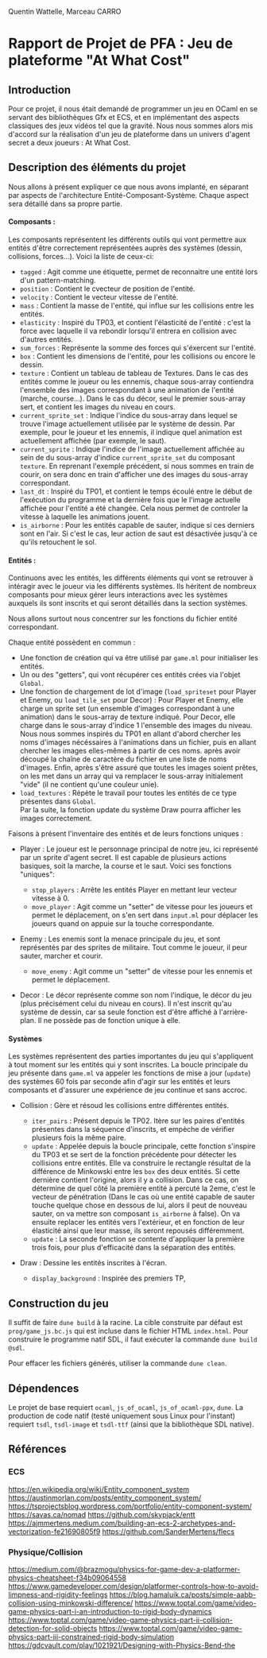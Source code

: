 Quentin Wattelle, Marceau CARRO
# Rapport de Projet de PFA : Jeu de plateforme "At What Cost"

## Introduction
Pour ce projet, il nous était demandé de programmer un jeu en OCaml en se servant des bibliothèques Gfx et ECS, et en implémentant des aspects classiques des jeux vidéos tel que la gravité.
Nous nous sommes alors mis d'accord sur la réalisation d'un jeu de plateforme dans un univers d'agent secret a deux joueurs : At What Cost.

## Description des éléments du projet

Nous allons à présent expliquer ce que nous avons implanté, en séparant par aspects de l'architecture Entité-Composant-Système.
Chaque aspect sera détaillé dans sa propre partie.

#### Composants :
Les composants représentent les différents outils qui vont permettre aux entités d'être correctement représentées auprès des systèmes (dessin, collisions, forces...).
Voici la liste de ceux-ci:

* `tagged` : Agit comme une étiquette, permet de reconnaitre une entité lors d'un pattern-matching.
* `position` : Contient le cvecteur de position de l'entité.
* `velocity` : Contient le vecteur vitesse de l'entité.
* `mass` : Contient la masse de l'entité, qui influe sur les collisions entre les entités.
* `elasticity` : Inspiré du TP03, et contient l'élasticité de l'entité : c'est la force avec laquelle il va rebondir lorsqu'il entrera en collision avec d'autres entités.
* `sum_forces` : Représente la somme des forces qui s'éxercent sur l'entité.
* `box` : Contient les dimensions de l'entité, pour les collisions ou encore le dessin.
* `texture` : Contient un tableau de tableau de Textures.
Dans le cas des entités comme le joueur ou les ennemis, chaque sous-array contiendra l'ensemble des images correspondant à une animation de l'entité (marche, course...).
Dans le cas du décor, seul le premier sous-array sert, et contient les images du niveau en cours.
* `current_sprite_set` : Indique l'indice du sous-array dans lequel se trouve l'image actuellement utilisée par le système de dessin.
Par exemple, pour le joueur et les ennemis, il indique quel animation est actuellement affichée (par exemple, le saut).
* `current_sprite` : Indique l'indice de l'image actuellement affichée au sein de du sous-array d'indice `current_sprite_set` du composant `texture`.
En reprenant l'exemple précédent, si nous sommes en train de courir, on sera donc en train d'afficher une des images du sous-array correspondant.
* `last_dt` : Inspiré du TP01, et contient le temps écoulé entre le début de l'exécution du programme et la dernière fois que le l'image actuelle affichée pour l'entité a été changée.
Cela nous permet de controler la vitesse à laquelle les animations jouent.
* `is_airborne` : Pour les entités capable de sauter, indique si ces derniers sont en l'air. Si c'est le cas, leur action de saut est désactivée jusqu'à ce qu'ils retouchent le sol.

#### Entités :
Continuons avec les entités, les différents éléments qui vont se retrouver à intéragir avec le joueur via les différents systèmes.
Ils héritent de nombreux composants pour mieux gérer leurs interactions avec les systèmes auxquels ils sont inscrits et qui seront détaillés dans la section systèmes. 

Nous allons surtout nous concentrer sur les fonctions du fichier entité correspondant.

Chaque entité possèdent en commun :
* Une fonction de création qui va être utilisé par `game.ml` pour initialiser les entités.
* Un ou des "getters", qui vont récupérer ces entités crées via l'objet `Global`.
* Une fonction de chargement de lot d'image (`load_spriteset` pour Player et Enemy, ou `load_tile_set` pour Decor) :
Pour Player et Enemy, elle charge un sprite set (un ensemble d'images correspondant à une animation) dans le sous-array de texture indiqué.
Pour Decor, elle charge dans le sous-array d'indice 1 l'ensemble des images du niveau.
Nous nous sommes inspirés du TP01 en allant d'abord chercher les noms d'images nécéssaires à l'animations dans un fichier, puis en allant chercher les images elles-mêmes à partir de ces noms.
après avoir découpé la chaîne de caractère du fichier en une liste de noms d'images. Enfin, après s'être assuré que toutes les images soient prêtes, on les met dans un array qui va remplacer le sous-array initialement "vide" (il ne contient qu'une couleur unie).
* `load_textures` : Répète le travail pour toutes les entités de ce type présentes dans `Global`.  
Par la suite, la fonction update du système Draw pourra afficher les images correctement.

Faisons à présent l'inventaire des entités et de leurs fonctions uniques :

* Player : Le joueur est le personnage principal de notre jeu, ici représenté par un sprite d'agent secret. Il est capable de plusieurs actions basiques, soit la marche, la course et le saut. Voici ses fonctions "uniques":
    - `stop_players` : Arrête les entités Player en mettant leur vecteur vitesse à 0.
    - `move_player` : Agit comme un "setter" de vitesse pour les joueurs et permet le déplacement, on s'en sert dans `input.ml` pour déplacer les joueurs quand on appuie sur la touche correspondante.

* Enemy : Les enemis sont la menace principale du jeu, et sont représentés par des sprites de militaire. Tout comme le joueur, il peur sauter, marcher et courir.
    - `move_enemy` : Agit comme un "setter" de vitesse pour les ennemis et permet le déplacement.

* Decor : Le décor représente comme son nom l'indique, le décor du jeu (plus précisément celui du niveau en cours). Il n'est inscrit qu'au système de dessin, car sa seule fonction est d'être affiché à l'arrière-plan. Il ne possède pas de fonction unique à elle.

#### Systèmes
Les systèmes représentent des parties importantes du jeu qui s'appliquent à tout moment sur les entités qui y sont inscrites. La boucle principale du jeu présente dans `game.ml` va appeler les fonctions de mise a jour (`update`) des systèmes 60 fois par seconde afin d'agir sur les entités et leurs composants et d'assurer une expérience de jeu continue et sans accroc.

* Collision : Gère et résoud les collisions entre différentes entités.
    - `iter_pairs` : Présent depuis le TP02. Itère sur les paires d'entités présentes dans la séquence d'inscrits, et empèche de vérifier plusieurs fois la même paire.
    - `update` : Appelée depuis la boucle principale, cette fonction s'inspire du TP03 et se sert de la fonction précédente pour détecter les collisions entre entités.
    Elle va construire le rectangle résultat de la différence de Minkowski entre les `box` des deux entités. Si cette dernière contient l'origine, alors il y a collision. Dans ce cas, on détermine de quel côté la première entité à percuté la 2eme, c'est le vecteur de pénétration (Dans le cas où une entité capable de sauter touche quelque chose en dessous de lui, alors il peut de nouveau sauter, on va mettre son composant `is_airborne` à false). On va ensuite replacer les entités vers l'extérieur, et en fonction de leur élasticité ainsi que leur masse, ils seront repousés différemment.
    - `update` : La seconde fonction se contente d'appliquer la première trois fois, pour plus d'efficacité dans la séparation des entités.

* Draw : Dessine les entités inscrites à l'écran.
    - `display_background` : Inspirée des premiers TP, 

## Construction du jeu 

Il suffit de faire `dune build` à la racine. La cible construite par défaut est `prog/game_js.bc.js` qui est incluse dans le fichier HTML `index.html`. Pour construire le programme natif SDL, il faut exécuter la commande `dune build @sdl`.

Pour effacer les fichiers générés, utiliser la commande `dune clean`.

##  Dépendences
Le projet de base requiert `ocaml`, `js_of_ocaml`, `js_of_ocaml-ppx`, `dune`. La production de code natif (testé uniquement sous Linux pour l'instant) requiert `tsdl`, `tsdl-image` et `tsdl-ttf` (ainsi que la bibliothèque SDL native).


## Références
### ECS
https://en.wikipedia.org/wiki/Entity_component_system
https://austinmorlan.com/posts/entity_component_system/
https://tsprojectsblog.wordpress.com/portfolio/entity-component-system/
https://savas.ca/nomad
https://github.com/skypjack/entt
https://ajmmertens.medium.com/building-an-ecs-2-archetypes-and-vectorization-fe21690805f9
https://github.com/SanderMertens/flecs

### Physique/Collision
https://medium.com/@brazmogu/physics-for-game-dev-a-platformer-physics-cheatsheet-f34b09064558
https://www.gamedeveloper.com/design/platformer-controls-how-to-avoid-limpness-and-rigidity-feelings
https://blog.hamaluik.ca/posts/simple-aabb-collision-using-minkowski-difference/
https://www.toptal.com/game/video-game-physics-part-i-an-introduction-to-rigid-body-dynamics
https://www.toptal.com/game/video-game-physics-part-ii-collision-detection-for-solid-objects
https://www.toptal.com/game/video-game-physics-part-iii-constrained-rigid-body-simulation
https://gdcvault.com/play/1021921/Designing-with-Physics-Bend-the
